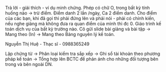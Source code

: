 Trả lời - giải thích - ví dụ minh chứng.
Phép có chữ O, trong bất kỳ tính huống nào -> trừ điểm. Điểm danh 2 lần /ngày, Ca 2 điểm danh. Cho điểm của các bạn, khi đã gọi thì phải đứng lên và phải nói - phải có chính kiến, nếu nghe giảng mà không đưa ra quan điểm của mình thì đc 0.
Giáo trình kế toán dịch vụ của bất kỳ trường nào. Cô gửi slide bài giảng và bài tập -> Mang theo (In) -> Mang theo Bảng nguyên lý kế toán.

Nguyễn Thị Huệ - Thạc sĩ - 0988365249

Lập chứng từ -> Phân loại kiểm tra sắp xếp -> Ghi sổ tài khoản theo phương pháp kế toán -> Tổng hợp lên BCTC để phản ánh cho những đối tượng bên trong và bên ngoài DN.
